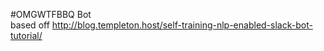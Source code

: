 #OMGWTFBBQ Bot  
based off
http://blog.templeton.host/self-training-nlp-enabled-slack-bot-tutorial/
